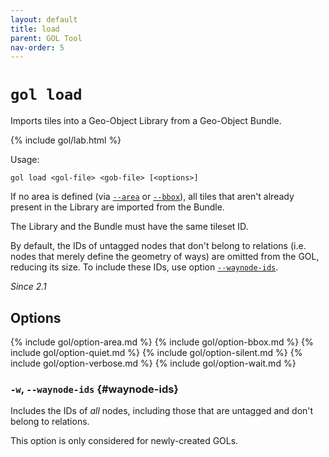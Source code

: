 ```yaml
---
layout: default
title: load
parent: GOL Tool
nav-order: 5
---
```


# `gol load`

Imports tiles into a Geo-Object Library from a Geo-Object Bundle.

{% include gol/lab.html %}

Usage:

    gol load <gol-file> <gob-file> [<options>]

If no area is defined (via [`--area`](#option-area) or [`--bbox`](#option-bbox)), all tiles that aren't already present in the Library are imported from the Bundle.

The Library and the Bundle must have the same tileset ID.

By default, the IDs of untagged nodes that don't belong to relations (i.e. nodes that merely define the geometry of ways) are omitted from the GOL, reducing its size. To include these IDs, use option [`--waynode-ids`](#option-waynode-ids).

*Since 2.1*

## Options

{% include gol/option-area.md %}
{% include gol/option-bbox.md %}
{% include gol/option-quiet.md %}
{% include gol/option-silent.md %}
{% include gol/option-verbose.md %}
{% include gol/option-wait.md %}

### `-w`, `--waynode-ids` {#waynode-ids}

Includes the IDs of *all* nodes, including those that are untagged and don't belong to relations. 

This option is only considered for newly-created GOLs. 
